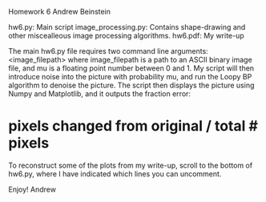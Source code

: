 Homework 6
Andrew Beinstein

hw6.py: Main script
image_processing.py: Contains shape-drawing and other miscealleous
image processing algorithms.
hw6.pdf: My write-up

The main hw6.py file requires two command line arguments:
<image_filepath> <mu value>
where image_filepath is a path to an ASCII binary image file, and
mu is a floating point number between 0 and 1. My script will then 
introduce noise into the picture with probability mu, and run the 
Loopy BP algorithm to denoise the picture. The script then displays the 
picture using Numpy and Matplotlib, and it outputs the fraction error:
# pixels changed from original / total # pixels

To reconstruct some of the plots from my write-up, scroll to the bottom
of hw6.py, where I have indicated which lines you can uncomment. 

Enjoy!
Andrew
